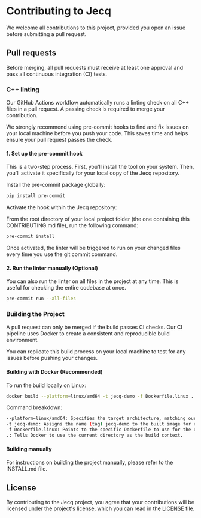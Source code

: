 # Contributing to Jecq

We welcome all contributions to this project, provided you open an issue before submitting a pull request.

## Pull requests

Before merging, all pull requests must receive at least one approval and pass all continuous integration (CI) tests.

### C++ linting

Our GitHub Actions workflow automatically runs a linting check on all C++ files in a pull request. A passing check is required to merge your contribution.

We strongly recommend using pre-commit hooks to find and fix issues on your local machine before you push your code. This saves time and helps ensure your pull request passes the check.

#### 1. Set up the pre-commit hook
This is a two-step process. First, you'll install the tool on your system. Then, you'll activate it specifically for your local copy of the Jecq repository.

Install the pre-commit package globally:

```sh
pip install pre-commit
```

Activate the hook within the Jecq repository:

From the root directory of your local project folder (the one containing this CONTRIBUTING.md file), run the following command:

```sh
pre-commit install
```

Once activated, the linter will be triggered to run on your changed files every time you use the git commit command.

#### 2. Run the linter manually (Optional)
You can also run the linter on all files in the project at any time. This is useful for checking the entire codebase at once.

```sh
pre-commit run --all-files
```

### Building the Project

A pull request can only be merged if the build passes CI checks. Our CI pipeline uses Docker to create a consistent and reproducible build environment.

You can replicate this build process on your local machine to test for any issues before pushing your changes.

#### Building with Docker (Recommended)

To run the build locally on Linux:

```sh
docker build --platform=linux/amd64 -t jecq-demo -f Dockerfile.linux .
```

Command breakdown:

```sh
--platform=linux/amd64: Specifies the target architecture, matching our Linux-based CI runner.
-t jecq-demo: Assigns the name (tag) jecq-demo to the built image for easy reference.
-f Dockerfile.linux: Points to the specific Dockerfile to use for the Linux build.
.: Tells Docker to use the current directory as the build context.
```

#### Building manually
For instructions on building the project manually, please refer to the INSTALL.md file.

## License

By contributing to the Jecq project, you agree that your contributions will be licensed under the project's license, which you can read in the [LICENSE](LICENSE) file.
